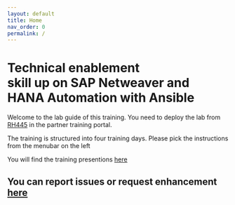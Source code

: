 ```yaml
---
layout: default
title: Home
nav_order: 0
permalink: /
---
```


# Technical enablement<BR>skill up on SAP Netweaver and HANA Automation with Ansible

Welcome to the lab guide of this training.
You need to deploy the lab from [RH445] in the partner training portal.

The training is structured into four training days.
Please pick the instructions from the menubar on the left

You will find the training presentions [here](https://github.com/RHEPDS/SAP_skillup_HANA_NW/presenations)
  
You can report issues or request enhancement [here](https://github.com/RHEPDS/SAP_skillup_HANA_NW/issues)
---

[RH445]: https://training-lms.redhat.com/sso/saml/auth/rhopen?RelayState=deeplinkoffering%3D51277880
